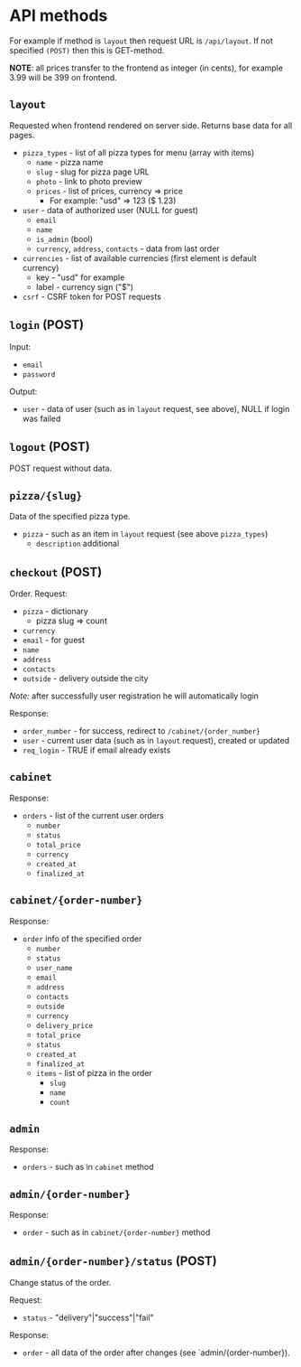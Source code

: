 # API methods

For example if method is `layout` then request URL is `/api/layout`.
If not specified `(POST)` then this is GET-method.

**NOTE**: all prices transfer to the frontend as integer (in cents), for example 3.99 will be 399 on frontend.

## `layout`

Requested when frontend rendered on server side.
Returns base data for all pages.

* `pizza_types` - list of all pizza types for menu (array with items)
    * `name` - pizza name
    * `slug` - slug for pizza page URL
    * `photo` - link to photo preview
    * `prices` - list of prices, currency => price
        * For example: "usd" => 123 ($ 1.23)
* `user` - data of authorized user (NULL for guest)
    * `email`
    * `name`
    * `is_admin` (bool)
    * `currency`, `address`, `contacts` - data from last order
* `currencies` - list of available currencies (first element is default currency)
    * key - "usd" for example
    * label - currency sign ("$")
* `csrf` - CSRF token for POST requests

## `login` (POST)

Input:

* `email`
* `password`

Output:

* `user` - data of user (such as in `layout` request, see above), NULL if login was failed

## `logout` (POST)

POST request without data.

## `pizza/{slug}`

Data of the specified pizza type.

* `pizza` -  such as an item in `layout` request (see above `pizza_types`)
    * `description` additional

## `checkout` (POST)

Order. Request:

* `pizza` - dictionary
    * pizza slug => count
* `currency`
* `email` - for guest
* `name`
* `address`
* `contacts`
* `outside` - delivery outside the city

*Note:* after successfully user registration he will automatically login 

Response:

* `order_number` - for success, redirect to `/cabinet/{order_number}`
* `user` - current user data (such as in `layout` request), created or updated
* `req_login` - TRUE if email already exists 

## `cabinet`

Response:

* `orders` - list of the current user orders
    * `number`
    * `status`
    * `total_price`
    * `currency`
    * `created_at`
    * `finalized_at`

## `cabinet/{order-number}`

Response:

* `order` info of the specified order
    * `number`
    * `status`
    * `user_name`
    * `email`
    * `address`
    * `contacts`
    * `outside`
    * `currency`
    * `delivery_price`
    * `total_price`
    * `status`
    * `created_at`
    * `finalized_at`
    * `items` - list of pizza in the order
        * `slug`
        * `name`
        * `count`    

## `admin`

Response:

* `orders` - such as in `cabinet` method

## `admin/{order-number}`

Response:

* `order` - such as in `cabinet/{order-number}` method

## `admin/{order-number}/status` (POST)

Change status of the order.

Request:

* `status` - "delivery"|"success"|"fail"

Response:

* `order` - all data of the order after changes (see `admin/{order-number}).
